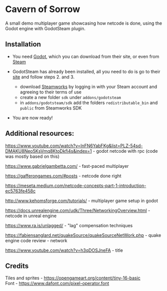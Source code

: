 # Cavern of Sorrow

A small demo multiplayer game showcasing how netcode is done, using the Godot engine with GodotSteam plugin.

## Installation

- You need [Godot](https://godotengine.org/), which you can download from their site, or even from [Steam](https://store.steampowered.com/app/404790/Godot_Engine/)

- GodotSteam has already been installed, all you need to do is go to their [site](https://godotsteam.com/howto_gdextension/) and follow steps 2. and 3. 
    - download [Steamworks](https://partner.steamgames.com/) by logging in with your Steam account and agreeing to their terms of use
    - create a new folder `sdk` under `addons/godotsteam`
    - in `addons/godotsteam/sdk` add the folders `redistributable_bin` and `public` from Steamworks SDK

- You are now ready!

## Additional resources:

https://www.youtube.com/watch?v=lnFN6YabFKg&list=PLZ-54sd-DMAKU8Neo5KsVmq8KtoDkfi4s&index=1 - godot netcode with rpc (code was mostly based on this)

https://www.gabrielgambetta.com/ - fast-paced multiplayer

https://gafferongames.com/#posts - netcode done right

https://meseta.medium.com/netcode-concepts-part-1-introduction-ec5763fe458c

http://www.kehomsforge.com/tutorials/ - multiplayer game setup in godot 

https://docs.unrealengine.com/udk/Three/NetworkingOverview.html - netcode in unreal engine

https://www.ra.is/unlagged/ - "lag" compensation techniques

https://fabiensanglard.net/quakeSource/quakeSourceNetWork.php - quake engine code review - network

https://www.youtube.com/watch?v=h3qDOSJneFA - title


## Credits
Tiles and sprites - https://opengameart.org/content/tiny-16-basic  
Font  - https://www.dafont.com/pixel-operator.font